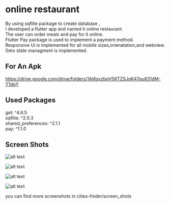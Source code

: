 # online restaurant

By using sqflite package to create database  ,  
I developed a flutter app and named it online restaurant.    
The user can order meals and pay for it online.  
Flutter Pay package is used to implement a payment method.  
Responsive Ui is implemented for all mobile sizes,orienatation,and webview.    
Getx state managment is implemented.  



## For An Apk

https://drive.google.com/drive/folders/1Aj8svzbqV56TZSJqK47qu631dM-Y1dqY


## Used Packages

  get: ^4.6.5   
  sqflite: ^2.0.3   
  shared_preferences: ^2.1.1   
  pay: ^1.1.0   
 
 ## Screen Shots  
  
  ![alt text](https://github.com/mo7amedaliEbaid/online-restaurant/blob/master/screen_shots/home.jpg?raw=true)  
   
   
   
  
  ![alt text](https://github.com/mo7amedaliEbaid/online-restaurant/blob/master/screen_shots/cart.jpg?raw=true)  

 
 
 
![alt text](https://github.com/mo7amedaliEbaid/online-restaurant/blob/master/screen_shots/detailswide.jpg?raw=true)   


![alt text](https://github.com/mo7amedaliEbaid/online-restaurant/blob/master/screen_shots/register.jpg?raw=true)   


  
  
  you can find more screenshots in cities-finder/screen_shots
